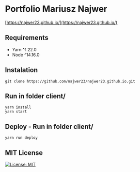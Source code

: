 
# Portfolio Mariusz Najwer
[https://najwer23.github.io/](https://najwer23.github.io/)


## Requirements
* Yarn ^1.22.0
* Node ^14.16.0

## Instalation
```
git clone https://github.com/najwer23/najwer23.github.io.git
```
## Run in folder client/
```
yarn install
yarn start
```
## Deploy - Run in folder client/
```
yarn run deploy
``` 
## MIT License
[![License: MIT](https://img.shields.io/badge/License-MIT-yellow.svg)](https://opensource.org/licenses/MIT)

